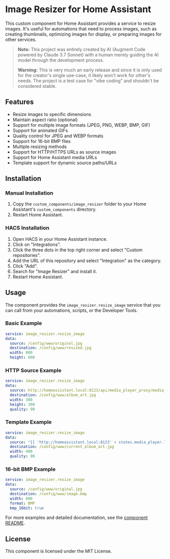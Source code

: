 # Image Resizer for Home Assistant

This custom component for Home Assistant provides a service to resize images. It's useful for automations that need to process images, such as creating thumbnails, optimizing images for display, or preparing images for other services.

> **Note:** This project was entirely created by AI (Augment Code powered by Claude 3.7 Sonnet) with a human merely guiding the AI model through the development process.
>
> **Warning:** This is very much an early release and since it is only used for the creator's single use-case, it likely won't work for other's needs. The project is a test case for "vibe coding" and shouldn't be considered stable.

## Features

- Resize images to specific dimensions
- Maintain aspect ratio (optional)
- Support for multiple image formats (JPEG, PNG, WEBP, BMP, GIF)
- Support for animated GIFs
- Quality control for JPEG and WEBP formats
- Support for 16-bit BMP files
- Multiple resizing methods
- Support for HTTP/HTTPS URLs as source images
- Support for Home Assistant media URLs
- Template support for dynamic source paths/URLs

## Installation

### Manual Installation

1. Copy the `custom_components/image_resizer` folder to your Home Assistant's `custom_components` directory.
2. Restart Home Assistant.

### HACS Installation

1. Open HACS in your Home Assistant instance.
2. Click on "Integrations".
3. Click the three dots in the top right corner and select "Custom repositories".
4. Add the URL of this repository and select "Integration" as the category.
5. Click "Add".
6. Search for "Image Resizer" and install it.
7. Restart Home Assistant.

## Usage

The component provides the `image_resizer.resize_image` service that you can call from your automations, scripts, or the Developer Tools.

### Basic Example

```yaml
service: image_resizer.resize_image
data:
  source: /config/www/original.jpg
  destination: /config/www/resized.jpg
  width: 800
  height: 600
```

### HTTP Source Example

```yaml
service: image_resizer.resize_image
data:
  source: http://homeassistant.local:8123/api/media_player_proxy/media_player.living_room?token=xyz
  destination: /config/www/album_art.jpg
  width: 300
  height: 300
  quality: 90
```

### Template Example

```yaml
service: image_resizer.resize_image
data:
  source: "{{ 'http://homeassistant.local:8123' + states.media_player.living_room.attributes.entity_picture }}"
  destination: /config/www/current_album_art.jpg
  width: 400
  quality: 90
```

### 16-bit BMP Example

```yaml
service: image_resizer.resize_image
data:
  source: /config/www/original.jpg
  destination: /config/www/image.bmp
  width: 800
  format: BMP
  bmp_16bit: true
```

For more examples and detailed documentation, see the [component README](custom_components/image_resizer/README.md).

## License

This component is licensed under the MIT License.
